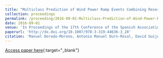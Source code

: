 ```yaml
---
title: "Multiclass Prediction of Wind Power Ramp Events Combining Reservoir Computing and Support Vector Machines"
collection: proceedings
permalink: /proceeding/2016-09-01-Multiclass-Prediction-of-Wind-Power-Ramp-Events-Combining-Reservoir-Computing-and-Support-Vector-Mac
date: 2016-09-01
venue: 'In Proceedings of the 17th Conference of the Spanish Association for Artificial Intelligence (CAEPIA 2016)'
paperurl: 'http://dx.doi.org/10.1007/978-3-319-44636-3_28'
citation: 'Manuel Dorado-Moreno, Antonio Manuel Durn-Rosal, David Guijo-Rubio, Pedro Antonio Gutirrez, L. Prieto, Sancho Salcedo-Sanz, Csar Hervs-Martınez, &quot;Multiclass Prediction of Wind Power Ramp Events Combining Reservoir Computing and Support Vector Machines.&quot; In Proceedings of the 17th Conference of the Spanish Association for Artificial Intelligence (CAEPIA 2016), Lecture Notes in Computer Science (LNCS), Vol. 9868, 2016, Salamanca (Spain), pp.300-309.'
---
```

[Access paper here](http://dx.doi.org/10.1007/978-3-319-44636-3_28){:target="_blank"}
